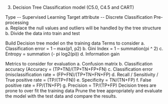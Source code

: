 3. Decision Tree Classification model (C5.0, C4.5 and CART)

Type		--	Supervised Learning
Target attribute -- 	Discrete Classification 
Pre-processing 	
a. Replace the null values and outliers will be handled by the tree structure
b. Divide the data into train and test

Build Decision tree model on the training data
Terms to consider
a. Classification error = 1 – max(p1, p2)
b. Gini Index = 1 – summation(pi ^ 2)
c. Entropy = summation (- pi log2(pi))
d. Information gain

Metrics to consider for evaluation
a. Confusion matrix
b. Classification accuracy (Accuracy = (TP+TN)/(TP+TN+FP+FN)
c. Classification error (misclassification rate = (FP+FN)/(TP+TN+FN+FP)
d. Recall / Sensitivity / True positive rate = (TP/(TP+FN))
e. Specificity = TN/(TN+FP)
f. False positive rate = FP/(TN+FP)	
g. Precision = TP/(TP+FP)
Decision trees are prone to over fit the training data
Prune the tree appropriately and evaluate the model with the test data and compare the results.
